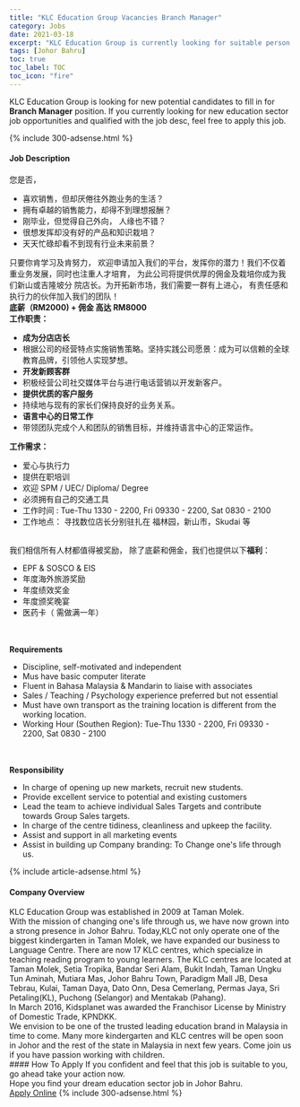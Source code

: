 ```yaml
---
title: "KLC Education Group Vacancies Branch Manager" 
category: Jobs 
date: 2021-03-18 
excerpt: "KLC Education Group is currently looking for suitable person to fill in the Branch Manager which positioned at Johor Bahru" 
tags: [Johor Bahru] 
toc: true 
toc_label: TOC 
toc_icon: "fire" 
--- 
```


<p>KLC Education Group is looking for new potential candidates to fill in for <b>Branch Manager</b> position. If you currently looking for new education sector job opportunities and qualified with the job desc, feel free to apply this job.
</p>{% include 300-adsense.html %} 
<div><div><h4>Job Description</h4></div><div><div><span><div><div>&#24744;&#26159;&#21542;&#65292;<ul><li>&#21916;&#27426;&#38144;&#21806;&#65292;&#20294;&#21364;&#21388;&#20518;&#24448;&#22806;&#36305;&#19994;&#21153;&#30340;&#29983;&#27963;&#65311;</li><li>&#25317;&#26377;&#21331;&#36234;&#30340;&#38144;&#21806;&#33021;&#21147;&#65292;&#21364;&#24471;&#19981;&#21040;&#29702;&#24819;&#25253;&#37228;&#65311;</li><li>&#21018;&#27605;&#19994;&#65292;&#20294;&#35273;&#24471;&#33258;&#24049;&#22806;&#21521;&#65292; &#20154;&#32536;&#20063;&#19981;&#38169;&#65311;</li><li>&#24456;&#24819;&#21457;&#25381;&#21364;&#27809;&#26377;&#22909;&#30340;&#20135;&#21697;&#21644;&#30693;&#35782;&#26685;&#22521;&#65311;</li><li>&#22825;&#22825;&#24537;&#30860;&#21364;&#30475;&#19981;&#21040;&#29616;&#26377;&#34892;&#19994;&#26410;&#26469;&#21069;&#26223;&#65311;</li></ul>&#21482;&#35201;&#20320;&#32943;&#23398;&#20064;&#21450;&#32943;&#21162;&#21147;&#65292; &#27426;&#36814;&#30003;&#35831;&#21152;&#20837;&#25105;&#20204;&#30340;&#24179;&#21488;&#65292;&#21457;&#25381;&#20320;&#30340;&#28508;&#21147;&#65281;&#25105;&#20204;&#19981;&#20165;&#30528;&#37325;&#19994;&#21153;&#21457;&#23637;&#65292;&#21516;&#26102;&#20063;&#27880;&#37325;&#20154;&#25165;&#22521;&#32946;&#65292; &#20026;&#27492;&#20844;&#21496;&#23558;&#25552;&#20379;&#20248;&#21402;&#30340;&#20323;&#37329;&#21450;&#26685;&#22521;&#20320;&#25104;&#20026;&#25105;&#20204;&#26032;&#23665;&#25110;&#21513;&#38534;&#22369;&#20998; &#38498;&#24215;&#38271;&#12290;&#20026;&#24320;&#25299;&#26032;&#24066;&#22330;&#65292;&#25105;&#20204;&#38656;&#35201;&#19968;&#32676;&#26377;&#19978;&#36827;&#24515;&#65292; &#26377;&#36131;&#20219;&#24863;&#21644;&#25191;&#34892;&#21147;&#30340;&#20249;&#20276;&#21152;&#20837;&#25105;&#20204;&#30340;&#22242;&#38431;&#65281;<br><strong>&#24213;&#34218;&#65288;RM2000) + &#20323;&#37329; &#39640;&#36798; RM8000</strong><br><strong>&#24037;&#20316;&#32844;&#36131;&#65306;</strong><ul><li><strong>&#25104;&#20026;&#20998;&#24215;&#24215;&#38271;</strong></li><li>&#26681;&#25454;&#20844;&#21496;&#30340;&#32463;&#33829;&#29305;&#28857;&#23454;&#26045;&#38144;&#21806;&#31574;&#30053;&#12290;&#22362;&#25345;&#23454;&#36341;&#20844;&#21496;&#24895;&#26223;&#65306;&#25104;&#20026;&#21487;&#20197;&#20449;&#36182;&#30340;&#20840;&#29699;&#25945;&#32946;&#21697;&#29260;&#65292;&#24341;&#39046;&#20182;&#20154;&#23454;&#29616;&#26790;&#24819;&#12290;</li><li><strong>&#24320;&#21457;&#26032;&#39038;&#23458;&#32676;</strong></li><li>&#31215;&#26497;&#32463;&#33829;&#20844;&#21496;&#31038;&#20132;&#23186;&#20307;&#24179;&#21488;&#19982;&#36827;&#34892;&#30005;&#35805;&#33829;&#38144;&#20197;&#24320;&#21457;&#26032;&#23458;&#25143;&#12290;</li><li><strong>&#25552;&#20379;&#20248;&#36136;&#30340;&#23458;&#25143;&#26381;&#21153;</strong></li><li>&#25345;&#32493;&#22320;&#19982;&#29616;&#26377;&#30340;&#23478;&#38271;&#20204;&#20445;&#25345;&#33391;&#22909;&#30340;&#19994;&#21153;&#20851;&#31995;&#12290;</li><li><strong>&#35821;&#35328;&#20013;&#24515;&#30340;&#26085;&#24120;&#24037;&#20316;</strong></li><li>&#24102;&#39046;&#22242;&#38431;&#23436;&#25104;&#20010;&#20154;&#21644;&#22242;&#38431;&#30340;&#38144;&#21806;&#30446;&#26631;&#65292;&#24182;&#32500;&#25345;&#35821;&#35328;&#20013;&#24515;&#30340;&#27491;&#24120;&#36816;&#20316;&#12290;</li></ul><strong>&#24037;&#20316;&#38656;&#27714;&#65306;</strong>&#160;<ul><li>&#29233;&#24515;&#19982;&#25191;&#34892;&#21147;</li><li>&#25552;&#20379;&#22312;&#32844;&#22521;&#35757;</li><li>&#27426;&#36814; SPM / UEC/ Diploma/ Degree</li><li>&#24517;&#39035;&#25317;&#26377;&#33258;&#24049;&#30340;&#20132;&#36890;&#24037;&#20855;</li><li>&#24037;&#20316;&#26102;&#38388; : Tue-Thu 1330 - 2200, Fri 09330 - 2200, Sat 0830 - 2100</li><li>&#24037;&#20316;&#22320;&#28857;&#65306; &#23547;&#25214;&#25968;&#20301;&#24215;&#38271;&#20998;&#21035;&#39547;&#25166;&#22312; &#31119;&#26519;&#22253;&#65292;&#26032;&#23665;&#24066;&#65292;Skudai &#31561;</li></ul><br>&#25105;&#20204;&#30456;&#20449;&#25152;&#26377;&#20154;&#26448;&#37117;&#20540;&#24471;&#34987;&#22870;&#21169;&#65292; &#38500;&#20102;&#24213;&#34218;&#21644;&#20323;&#37329;&#65292;&#25105;&#20204;&#20063;&#25552;&#20379;&#20197;&#19979;<strong>&#31119;&#21033;</strong>&#65306;<ul><li>EPF &amp; SOSCO &amp; EIS</li><li>&#24180;&#24230;&#28023;&#22806;&#26053;&#28216;&#22870;&#21169;</li><li>&#24180;&#24230;&#32489;&#25928;&#22870;&#37329;</li><li>&#24180;&#24230;&#39041;&#22870;&#26202;&#23476;</li><li>&#21307;&#33647;&#21345;&#65288; &#38656;&#20570;&#28385;&#19968;&#24180;&#65289;</li></ul><br><br><strong>Requirements</strong><ul><li>Discipline, self-motivated and independent</li><li>Mus have basic computer literate</li><li>Fluent in Bahasa Malaysia &amp; Mandarin to liaise with associates</li><li>Sales / Teaching / Psychology experience preferred but not essential</li><li>Must have own transport as the training location is different from the working location.</li><li>Working Hour (Southen Region): Tue-Thu 1330 - 2200, Fri 09330 - 2200, Sat 0830 - 2100</li></ul><br><br><strong>Responsibility</strong><ul><li>In charge of opening up new markets, recruit new students.</li><li>Provide excellent service to potential and existing customers</li><li>Lead the team to achieve individual Sales Targets and contribute towards Group Sales targets.</li><li>In charge of the centre tidiness, cleanliness and upkeep the facility.</li><li>Assist and support in all marketing events</li><li>Assist in building up Company branding: To Change one's life through us.</li></ul></div></div></span></div></div></div> 
{% include article-adsense.html %} 
<div><div><h4>Company Overview</h4></div><div><div><span><div><div>
<div>
<div>KLC Education Group was established in 2009 at Taman Molek.&#160;</div>
<div>
<div>With the mission of changing one's life through us, we have now grown into a strong presence in Johor Bahru. Today,KLC not only operate one of the biggest kindergarten in Taman Molek, we have expanded our business to Language Centre. There are now 17 KLC centres, which specialize in teaching reading program to young learners. The KLC centres are located at Taman Molek, Setia Tropika, Bandar Seri Alam, Bukit Indah, Taman Ungku Tun Aminah, Mutiara Mas, Johor Bahru Town, Paradigm Mall JB, Desa Tebrau, Kulai, Taman Daya, Dato Onn, Desa Cemerlang, Permas Jaya, Sri Petaling(KL), Puchong (Selangor) and Mentakab (Pahang).</div>
</div>
<div>
<div>In March 2016, Kidsplanet was awarded the Franchisor License by Ministry of Domestic Trade, KPNDKK.&#160;</div>
</div>
<div>We envision to be one of the trusted leading education brand in Malaysia in time to come.&#160;Many more kindergarten and KLC centres will be open soon in Johor and the rest of the state in Malaysia in next few years. Come join us if you have passion working with children.&#160;</div>
</div>
</div></div></span></div></div></div> 
#### How To Apply 
If you confident and feel that this job is suitable to you, go ahead take your action now. <br/> 
Hope you find your dream education sector job in Johor Bahru. <br/> 
<a href="https://www.jobstreet.com.my/en/job/branch-manager-4493397?jobId=jobstreet-my-job-4493397" class="btn btn--info" target="_blank" rel="nofollow noopenner">Apply Online</a> 
{% include 300-adsense.html %} 
